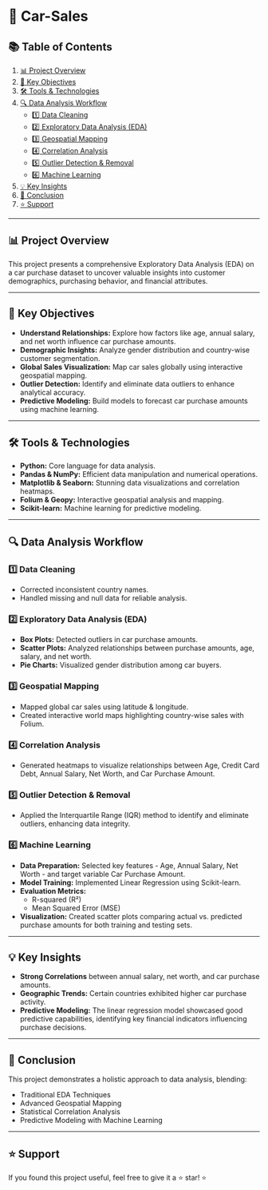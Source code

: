 # 🚗 Car-Sales  

## 📚 Table of Contents  
1. [📊 Project Overview](#-project-overview)  
2. [🎯 Key Objectives](#-key-objectives)  
3. [🛠️ Tools & Technologies](#tools--technologies)  
4. [🔍 Data Analysis Workflow](#-data-analysis-workflow)  
   - [1️⃣ Data Cleaning](#1️⃣-data-cleaning)  
   - [2️⃣ Exploratory Data Analysis (EDA)](#2️⃣-exploratory-data-analysis-eda)  
   - [3️⃣ Geospatial Mapping](#3️⃣-geospatial-mapping)  
   - [4️⃣ Correlation Analysis](#4️⃣-correlation-analysis)  
   - [5️⃣ Outlier Detection & Removal](#5️⃣-outlier-detection--removal)  
   - [6️⃣ Machine Learning](#6️⃣-machine-learning)  
5. [💡 Key Insights](#-key-insights)  
6. [🚀 Conclusion](#-conclusion)  
7. [⭐ Support](#-support)  

---

## 📊 Project Overview  
This project presents a comprehensive Exploratory Data Analysis (EDA) on a car purchase dataset to uncover valuable insights into customer demographics, purchasing behavior, and financial attributes.  

---

## 🎯 Key Objectives  
- **Understand Relationships:** Explore how factors like age, annual salary, and net worth influence car purchase amounts.  
- **Demographic Insights:** Analyze gender distribution and country-wise customer segmentation.  
- **Global Sales Visualization:** Map car sales globally using interactive geospatial mapping.  
- **Outlier Detection:** Identify and eliminate data outliers to enhance analytical accuracy.  
- **Predictive Modeling:** Build models to forecast car purchase amounts using machine learning.  

---

## 🛠️ Tools & Technologies
- **Python:** Core language for data analysis.  
- **Pandas & NumPy:** Efficient data manipulation and numerical operations.  
- **Matplotlib & Seaborn:** Stunning data visualizations and correlation heatmaps.  
- **Folium & Geopy:** Interactive geospatial analysis and mapping.  
- **Scikit-learn:** Machine learning for predictive modeling.  

---

## 🔍 Data Analysis Workflow  

### 1️⃣ Data Cleaning  
- Corrected inconsistent country names.  
- Handled missing and null data for reliable analysis.  

### 2️⃣ Exploratory Data Analysis (EDA)  
- **Box Plots:** Detected outliers in car purchase amounts.  
- **Scatter Plots:** Analyzed relationships between purchase amounts, age, salary, and net worth.  
- **Pie Charts:** Visualized gender distribution among car buyers.  

### 3️⃣ Geospatial Mapping  
- Mapped global car sales using latitude & longitude.  
- Created interactive world maps highlighting country-wise sales with Folium.  

### 4️⃣ Correlation Analysis  
- Generated heatmaps to visualize relationships between Age, Credit Card Debt, Annual Salary, Net Worth, and Car Purchase Amount.  

### 5️⃣ Outlier Detection & Removal  
- Applied the Interquartile Range (IQR) method to identify and eliminate outliers, enhancing data integrity.  

### 6️⃣ Machine Learning  
- **Data Preparation:** Selected key features - Age, Annual Salary, Net Worth - and target variable Car Purchase Amount.  
- **Model Training:** Implemented Linear Regression using Scikit-learn.  
- **Evaluation Metrics:**  
  - R-squared (R²)  
  - Mean Squared Error (MSE)  
- **Visualization:** Created scatter plots comparing actual vs. predicted purchase amounts for both training and testing sets.  

---

## 💡 Key Insights  
- **Strong Correlations** between annual salary, net worth, and car purchase amounts.  
- **Geographic Trends:** Certain countries exhibited higher car purchase activity.  
- **Predictive Modeling:** The linear regression model showcased good predictive capabilities, identifying key financial indicators influencing purchase decisions.  

---

## 🚀 Conclusion  
This project demonstrates a holistic approach to data analysis, blending:  
- Traditional EDA Techniques  
- Advanced Geospatial Mapping  
- Statistical Correlation Analysis  
- Predictive Modeling with Machine Learning  

---

## ⭐ Support  
If you found this project useful, feel free to give it a ⭐ star! ⭐  
